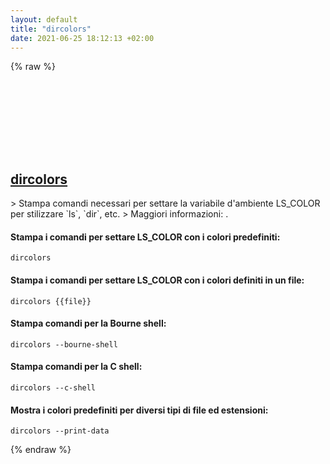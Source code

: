 ```yaml
---
layout: default
title: "dircolors"
date: 2021-06-25 18:12:13 +02:00
---
```

{% raw %}
<h2 id="dircolors">
  <a href="/it/common/dircolors.html">dircolors</a> <a href="#dircolors"><svg class="icon">
    <use href="/assets/images/unicode_sprite.svg#link" />
  </svg></a>
</h2>
> Stampa comandi necessari per settare la variabile d'ambiente LS_COLOR per stilizzare `ls`, `dir`, etc.
> Maggiori informazioni: <https://www.gnu.org/software/coreutils/dircolors>.

#### Stampa i comandi per settare LS_COLOR con i colori predefiniti:
```shell
dircolors
```
#### Stampa i comandi per settare LS_COLOR con i colori definiti in un file:
```shell
dircolors {{file}}
```
#### Stampa comandi per la Bourne shell:
```shell
dircolors --bourne-shell
```
#### Stampa comandi per la C shell:
```shell
dircolors --c-shell
```
#### Mostra i colori predefiniti per diversi tipi di file ed estensioni:
```shell
dircolors --print-data
```
{% endraw %}